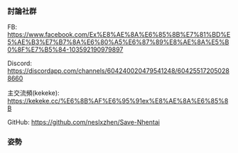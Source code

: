 ### 討論社群
FB:
https://www.facebook.com/Ex%E8%AE%8A%E6%85%8B%E7%81%BD%E5%AE%B3%E7%B7%8A%E6%80%A5%E6%87%89%E8%AE%8A%E5%B0%8F%E7%B5%84-103592190979897

Discord:
https://discordapp.com/channels/604240020479541248/604255172050288660

主交流頻(kekeke):
https://kekeke.cc/%E6%8B%AF%E6%95%91ex%E8%AE%8A%E6%85%8B

GitHub:
https://github.com/neslxzhen/Save-Nhentai

### 姿勢

